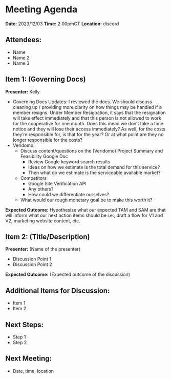 # Meeting Agenda

**Date:**  2023/12/03
**Time:**   2:00pmCT
**Location:**   discord

## Attendees:   
- Name
- Name 2
- Name 3

## Item 1: (Governing Docs)

**Presenter:** Kelly

- Governing Docs Updates:
	I reviewed the docs. We should discuss cleaning up / providing more clarity on how things may be handled if a member resigns.  Under Member Resignation, it says that the resignation will take effect immediately and that this person is not allowed to work for the cooperative for one month. Does this mean we don’t take a time notice and they will lose their access immediately? As well, for the costs they’re responsible for, is that for the year? Or at what point are they no longer responsible for the costs?
- Veridomo:
	- Discuss content/questions on the (Veridomo) Project Summary and Feasibility Google Doc
		- Review Google keyword search results  
		- Ideas on how we estimate is the total demand for this service?
		- Then what do we estimate is the serviceable available market? 
	- Competitors 
		- Google Site Verification API 
		- Any others?
		- How could we differentiate ourselves?
	- What would our rough monetary goal be to make this worth it? 

**Expected Outcome:** Hypothesize what our expected TAM and SAM are that will inform what our next action items should be i.e., draft a flow for V1 and V2, marketing website content, etc. 

## Item 2: (Title/Description)

**Presenter:** (Name of the presenter)

- Discussion Point 1
- Discussion Point 2

**Expected Outcome:** (Expected outcome of the discussion)

## Additional Items for Discussion:

- Item 1
- Item 2

## Next Steps:

- Step 1
- Step 2

## Next Meeting:

- Date, time, location
